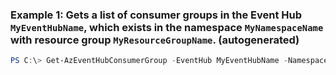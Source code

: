 ### Example 1: Gets a list of consumer groups in the Event Hub `MyEventHubName`, which exists in the namespace `MyNamespaceName` with resource group `MyResourceGroupName`. (autogenerated)
```powershell
PS C:\> Get-AzEventHubConsumerGroup -EventHub MyEventHubName -Namespace MyNamespaceName -ResourceGroupName MyResourceGroupName
```

